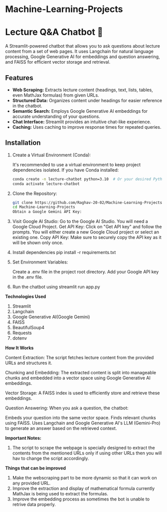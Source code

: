 # Machine-Learning-Projects

# Lecture Q&A Chatbot 🤖

A Streamlit-powered chatbot that allows you to ask questions about lecture content from a set of web pages. It uses Langchain for natural language processing, Google Generative AI for embeddings and question answering, and FAISS for efficient vector storage and retrieval.

## Features

- **Web Scraping:** Extracts lecture content (headings, text, lists, tables, even MathJax formulas) from given URLs.
- **Structured Data:** Organizes content under headings for easier reference in the chatbot.
- **Semantic Search:** Employs Google Generative AI embeddings for accurate understanding of your questions.
- **Chat Interface:** Streamlit provides an intuitive chat-like experience.
- **Caching:** Uses caching to improve response times for repeated queries.
  

## Installation

1. Create a Virtual Environment (Conda):

   It's recommended to use a virtual environment to keep project dependencies isolated. If you have Conda installed:

   ```bash
   conda create -n lecture-chatbot python=3.10  # Or your desired Python version(3.10 or later is reccomended)
   conda activate lecture-chatbot
   
2. Clone the Repository:

   ```bash
   git clone https://github.com/Raghav-20-02/Machine-Learning-Projects/tree/main
   cd Machine-Learning-Projects
   Obtain a Google Gemini API Key:

3. Visit Google AI Studio: Go to the Google AI Studio. You will need a Google Cloud Project.
   Get API Key: Click on "Get API key" and follow the prompts. You will either create a new Google Cloud project or select an existing one.
   Copy API Key: Make sure to securely copy the API key as it will be shown only once.

4. Install dependencies
   pip install -r requirements.txt

5. Set Environment Variables:
   
   Create a .env file in the project root directory.
   Add your Google API key in the .env file.

6. Run the chatbot using
   streamlit run app.py


**Technologies Used**
1. Streamlit
2. Langchain
3. Google Generative AI(Google Gemini)
4. FAISS
5. BeautifulSoup4
6. Requests
7. dotenv

   
**How It Works**

Content Extraction: The script fetches lecture content from the provided URLs and structures it.

Chunking and Embedding:  The extracted content is split into manageable chunks and embedded into a vector space using Google Generative AI embeddings.

Vector Storage: A FAISS index is used to efficiently store and retrieve these embeddings.

Question Answering: When you ask a question, the chatbot:

Embeds your question into the same vector space.
Finds relevant chunks using FAISS.
Uses Langchain and Google Generative AI's LLM (Gemini-Pro) to generate an answer based on the retrieved context.


**Important Notes:**
1. The script to scrape the webpage is specially designed to extract the contents from the mentioned URLs only if using other URLs then you will hav to change the     script accordingly.



**Things that can be improved**
1. Make the webscraping part to be more dynamic so that it can work on any provided URL.
2. Improve the extraction and display of mathematical formula currently MathJax is being used to extract the formulas.
3. Improve the embedding process as sometimes the bot is unable to retrive data properly.

